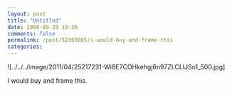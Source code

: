 ```yaml
---
layout: post
title: "Untitled"
date: 2008-09-29 19:30
comments: false
permalink: /post/52369865/i-would-buy-and-frame-this
categories:
---
```


 

![../../../image/2011/04/25217231-Wi8E7COHkehgj6n97ZLCLlJSo1_500.jpg] 

I would buy and frame this.